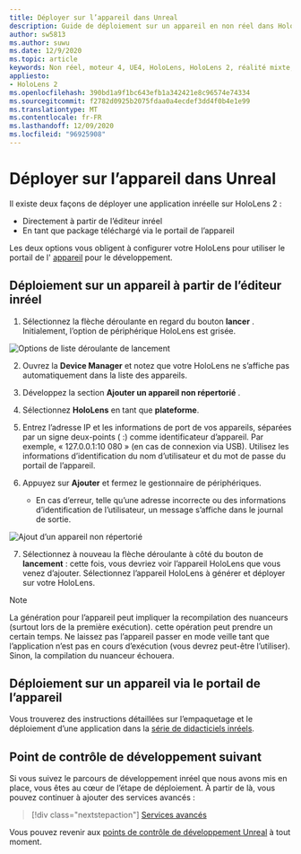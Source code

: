 ```yaml
---
title: Déployer sur l’appareil dans Unreal
description: Guide de déploiement sur un appareil en non réel dans HoloLens 2
author: sw5813
ms.author: suwu
ms.date: 12/9/2020
ms.topic: article
keywords: Non réel, moteur 4, UE4, HoloLens, HoloLens 2, réalité mixte, déployer sur un appareil, PC, documentation, casque de réalité mixte, casque de réalité mixte, casque de réalité virtuelle
appliesto:
- HoloLens 2
ms.openlocfilehash: 390bd1a9f1bc643efb1a342421e8c96574e74334
ms.sourcegitcommit: f2782d0925b2075fdaa0a4ecdef3dd4f0b4e1e99
ms.translationtype: MT
ms.contentlocale: fr-FR
ms.lasthandoff: 12/09/2020
ms.locfileid: "96925908"
---
```

# <a name="deploy-to-device-in-unreal"></a>Déployer sur l’appareil dans Unreal

Il existe deux façons de déployer une application inréelle sur HoloLens 2 :
* Directement à partir de l’éditeur inréel
* En tant que package téléchargé via le portail de l’appareil

Les deux options vous obligent à configurer votre HoloLens pour utiliser le portail de l' [appareil](../platform-capabilities-and-apis/using-the-windows-device-portal.md) pour le développement.

## <a name="deploying-to-device-from-the-unreal-editor"></a>Déploiement sur un appareil à partir de l’éditeur inréel

1. Sélectionnez la flèche déroulante en regard du bouton **lancer** . Initialement, l’option de périphérique HoloLens est grisée.

![Options de liste déroulante de lancement](images/unreal/launch-dropdown.png)

2. Ouvrez la **Device Manager** et notez que votre HoloLens ne s’affiche pas automatiquement dans la liste des appareils.

3. Développez la section **Ajouter un appareil non répertorié** .

4. Sélectionnez **HoloLens** en tant que **plateforme**.

5. Entrez l’adresse IP et les informations de port de vos appareils, séparées par un signe deux-points ( :) comme identificateur d’appareil. Par exemple, « 127.0.0.1:10 080 » (en cas de connexion via USB). Utilisez les informations d’identification du nom d’utilisateur et du mot de passe du portail de l’appareil.

6. Appuyez sur **Ajouter** et fermez le gestionnaire de périphériques.
    * En cas d’erreur, telle qu’une adresse incorrecte ou des informations d’identification de l’utilisateur, un message s’affiche dans le journal de sortie.

![Ajout d’un appareil non répertorié](images/unreal/add-unlisted-device.png)

7. Sélectionnez à nouveau la flèche déroulante à côté du bouton de **lancement** : cette fois, vous devriez voir l’appareil HoloLens que vous venez d’ajouter. Sélectionnez l’appareil HoloLens à générer et déployer sur votre HoloLens.

>[!NOTE]
>La génération pour l’appareil peut impliquer la recompilation des nuanceurs (surtout lors de la première exécution). cette opération peut prendre un certain temps. Ne laissez pas l’appareil passer en mode veille tant que l’application n’est pas en cours d’exécution (vous devrez peut-être l’utiliser). Sinon, la compilation du nuanceur échouera.

## <a name="deploying-to-device-via-device-portal"></a>Déploiement sur un appareil via le portail de l’appareil

Vous trouverez des instructions détaillées sur l’empaquetage et le déploiement d’une application dans la [série de didacticiels inréels](tutorials/unreal-uxt-ch6.md#packaging-and-deploying-the-app-via-device-portal).

## <a name="next-development-checkpoint"></a>Point de contrôle de développement suivant

Si vous suivez le parcours de développement inréel que nous avons mis en place, vous êtes au cœur de l’étape de déploiement. À partir de là, vous pouvez continuer à ajouter des services avancés :

> [!div class="nextstepaction"]
> [Services avancés](unreal-development-overview.md#5-adding-services)

Vous pouvez revenir aux [points de contrôle de développement Unreal](unreal-development-overview.md#4-streaming-and-deploying-to-a-device) à tout moment.
